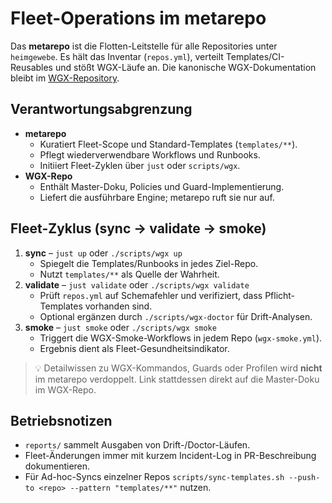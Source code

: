 # Fleet-Operations im metarepo

Das **metarepo** ist die Flotten-Leitstelle für alle Repositories unter `heimgewebe`.
Es hält das Inventar (`repos.yml`), verteilt Templates/CI-Reusables und stößt WGX-Läufe an.
Die kanonische WGX-Dokumentation bleibt im [WGX-Repository](https://github.com/heimgewebe/wgx).

## Verantwortungsabgrenzung
- **metarepo**
  - Kuratiert Fleet-Scope und Standard-Templates (`templates/**`).
  - Pflegt wiederverwendbare Workflows und Runbooks.
  - Initiiert Fleet-Zyklen über `just` oder `scripts/wgx`.
- **WGX-Repo**
  - Enthält Master-Doku, Policies und Guard-Implementierung.
  - Liefert die ausführbare Engine; metarepo ruft sie nur auf.

## Fleet-Zyklus (sync → validate → smoke)
1. **sync** – `just up` oder `./scripts/wgx up`
   - Spiegelt die Templates/Runbooks in jedes Ziel-Repo.
   - Nutzt `templates/**` als Quelle der Wahrheit.
2. **validate** – `just validate` oder `./scripts/wgx validate`
   - Prüft `repos.yml` auf Schemafehler und verifiziert, dass Pflicht-Templates vorhanden sind.
   - Optional ergänzen durch `./scripts/wgx-doctor` für Drift-Analysen.
3. **smoke** – `just smoke` oder `./scripts/wgx smoke`
   - Triggert die WGX-Smoke-Workflows in jedem Repo (`wgx-smoke.yml`).
   - Ergebnis dient als Fleet-Gesundheitsindikator.

> 💡 Detailwissen zu WGX-Kommandos, Guards oder Profilen wird **nicht** im metarepo verdoppelt.
> Link stattdessen direkt auf die Master-Doku im WGX-Repo.

## Betriebsnotizen
- `reports/` sammelt Ausgaben von Drift-/Doctor-Läufen.
- Fleet-Änderungen immer mit kurzem Incident-Log in PR-Beschreibung dokumentieren.
- Für Ad-hoc-Syncs einzelner Repos `scripts/sync-templates.sh --push-to <repo> --pattern "templates/**"` nutzen.
